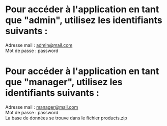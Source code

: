 # Pour accéder à l'application en tant que "admin", utilisez les identifiants suivants : 
Adresse mail : admin@mail.com
<br />
Mot de passe : password

# Pour accéder à l'application en tant que "manager", utilisez les identifiants suivants : 
Adresse mail : manager@mail.com
<br />
Mot de passe : password
<br />
La base de données se trouve dans le fichier products.zip


